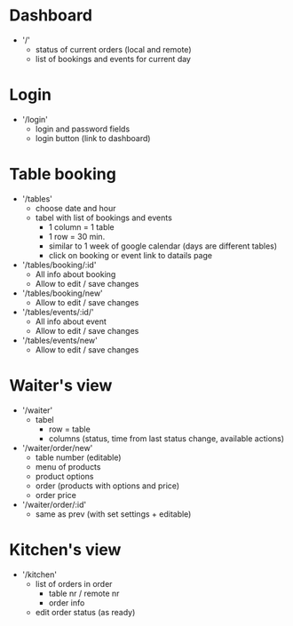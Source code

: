 # Dashboard

- '/'
  - status of current orders (local and remote)
  - list of bookings and events for current day

# Login

- '/login'
  - login and password fields
  - login button (link to dashboard)

# Table booking

- '/tables'
  - choose date and hour
  - tabel with list of bookings and events
    - 1 column = 1 table
    - 1 row = 30 min.
    - similar to 1 week of google calendar (days are different tables)
    - click on booking or event link to datails page
- '/tables/booking/:id'
  - All info about booking
  - Allow to edit / save changes
- '/tables/booking/new'
  - Allow to edit / save changes
- '/tables/events/:id/'
  - All info about event
  - Allow to edit / save changes
- '/tables/events/new'
  - Allow to edit / save changes

# Waiter's view

- '/waiter'
  - tabel
    - row = table
    - columns (status, time from last status change, available actions)
- '/waiter/order/new'
  - table number (editable)
  - menu of products
  - product options
  - order (products with options and price)
  - order price
- '/waiter/order/:id'
  - same as prev (with set settings + editable)

# Kitchen's view

- '/kitchen'
  - list of orders in order
    - table nr / remote nr
    - order info
  - edit order status (as ready)

